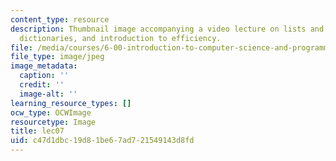 ```yaml
---
content_type: resource
description: Thumbnail image accompanying a video lecture on lists and mutability,
  dictionaries, and introduction to efficiency.
file: /media/courses/6-00-introduction-to-computer-science-and-programming-fall-2008/c47d1dbc19d81be67ad721549143d8fd_lec07.jpg
file_type: image/jpeg
image_metadata:
  caption: ''
  credit: ''
  image-alt: ''
learning_resource_types: []
ocw_type: OCWImage
resourcetype: Image
title: lec07
uid: c47d1dbc-19d8-1be6-7ad7-21549143d8fd
---
```

